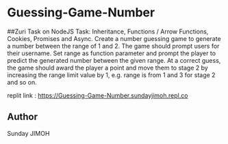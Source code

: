 # Guessing-Game-Number

##Zuri Task on NodeJS Task: Inheritance, Functions / Arrow Functions, Cookies, Promises and Async.
Create a number guessing game to generate a number between the range of 1 and 2. The game should prompt users for their username.
Set range as function parameter and prompt the player to predict the generated number between the given range. At a correct guess, 
the game should award the player a point and move them to stage 2 by increasing the range limit value by 1, e.g. range is from 1 and 3 for stage 2 and so on.

replit link : https://Guessing-Game-Number.sundayjimoh.repl.co

## Author
Sunday JIMOH
